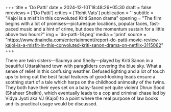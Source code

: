 +++
title = 'Do Patti'
date = 2024-12-10T18:48:26+05:30
draft = false
mreviews = ['Do Patti']
critics = ['Rohit Vats']
publication = ''
subtitle = "Kajol is a misfit in this convoluted Kriti Sanon drama"
opening = "The film begins with a lot of promises—picturesque locations, popular faces, fast-paced music and a hint of crime, but does the momentum sustain for a little above two hours?"
img = 'do-patti-18.png'
media = 'print'
source = "https://www.dnaindia.com/entertainment/report-do-patti-movie-review-kajol-is-a-misfit-in-this-convoluted-kriti-sanon-drama-on-netflix-3115062"
+++

There are twin sisters—Saumya and Shelly—played by Kriti Sanon in a beautiful Uttarakhand town with paragliders covering the blue sky. What a sense of relief in this confusing weather. Defused lighting and a lot of touch ups to bring out the best facial features of good-looking leads ensure a soothing start of a tale which harps on the childhood animosity of the twins. They both have their eyes set on a baby-faced yet quite violent Dhruv Sood (Shaheer Sheikh), which eventually leads to a cop and criminal chase led by Vidya Jyoti aka VJ (Kajol) to a point where the real purpose of law books and its practical usage would be discussed.
